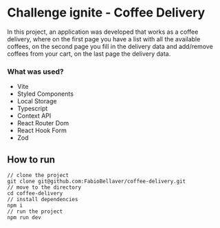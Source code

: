 # Challenge ignite - Coffee Delivery

In this project, an application was developed that works as a coffee delivery, where on the first page you have a list with all the available coffees, on the second page you fill in the delivery data and add/remove coffees from your cart, on the last page the delivery data.

### What was used?

- Vite
- Styled Components
- Local Storage
- Typescript
- Context API
- React Router Dom
- React Hook Form
- Zod

## How to run

    // clone the project
    git clone git@github.com:FabioBellaver/coffee-delivery.git
    // move to the directory
    cd coffee-delivery
    // install dependencies
    npm i
    // run the project
    npm run dev
